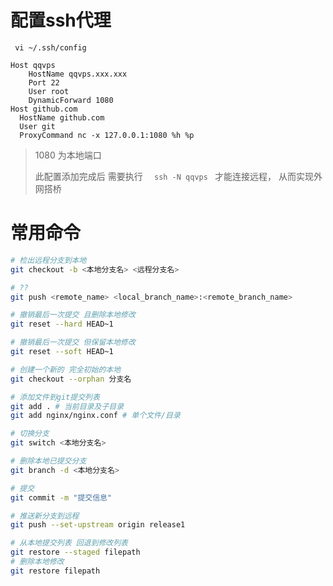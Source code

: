 # 配置ssh代理

` vi ~/.ssh/config`

```
Host qqvps
    HostName qqvps.xxx.xxx
    Port 22
    User root
    DynamicForward 1080
Host github.com
  HostName github.com
  User git
  ProxyCommand nc -x 127.0.0.1:1080 %h %p
```

> 1080 为本地端口
>
> 此配置添加完成后 需要执行 `	ssh -N qqvps  ` 才能连接远程， 从而实现外网搭桥


# 常用命令

```bash
# 检出远程分支到本地
git checkout -b <本地分支名> <远程分支名>

# ??
git push <remote_name> <local_branch_name>:<remote_branch_name>

# 撤销最后一次提交 且删除本地修改
git reset --hard HEAD~1

# 撤销最后一次提交 但保留本地修改
git reset --soft HEAD~1

# 创建一个新的 完全初始的本地
git checkout --orphan 分支名

# 添加文件到git提交列表
git add . # 当前目录及子目录
git add nginx/nginx.conf # 单个文件/目录

# 切换分支
git switch <本地分支名>

# 删除本地已提交分支
git branch -d <本地分支名>

# 提交
git commit -m "提交信息"

# 推送新分支到远程
git push --set-upstream origin release1

# 从本地提交列表 回退到修改列表
git restore --staged filepath
# 删除本地修改
git restore filepath

```